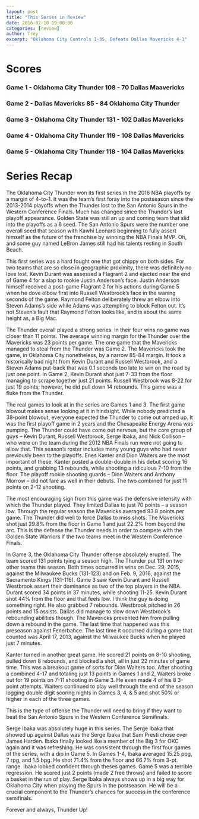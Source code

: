 ```yaml
---
layout: post
title: "This Series in Review"
date: 2016-02-10 19:00:00 
categories: [review]
author: Trey
excerpt: "Oklahoma City Controls I-35, Defeats Dallas Mavericks 4-1"
---
```


# Scores

### Game 1 - Oklahoma City Thunder 108 - 70 Dallas Maavericks

### Game 2 - Dallas Mavericks 85 - 84 Oklahoma City Thunder

### Game 3 - Oklahoma City Thunder 131 - 102 Dallas Mavericks

### Game 4 - Oklahoma City Thunder 119 - 108 Dallas Mavericks

### Game 5 - Oklahoma City Thunder 118 - 104 Dallas Mavericks

# Series Recap

The Oklahoma City Thunder won its first series in the 2016 NBA playoffs by a margin of 4-to-1. It was the team’s first foray into the postseason since the 2013-2014 playoffs when the Thunder lost to the San Antonio Spurs in the Western Conference Finals. Much has changed since the Thunder’s last playoff appearance. Golden State was still an up and coming team that slid into the playoffs as a 6 seed. The San Antonio Spurs were the number one overall seed that season with Kawhi Leonard beginning to fully assert himself as the future of the franchise by winning the NBA Finals MVP. Oh, and some guy named LeBron James still had his talents resting in South Beach. 
	
This first series was a hard fought one that got chippy on both sides. For two teams that are so close in geographic proximity, there was definitely no love lost. Kevin Durant was assessed a Flagrant 2 and ejected near the end of Game 4 for a slap to rookie Justin Anderson’s face. Justin Anderson himself received a post-game Flagrant 2 for his actions during Game 5 when he dove elbow first into Russell Westbrook’s face in the waning seconds of the game. Raymond Felton deliberately threw an elbow into Steven Adams’s side while Adams was attempting to block Felton out. It’s not Steven’s fault that Raymond Felton looks like, and is about the same height as, a Big Mac. 
	
The Thunder overall played a strong series. In their four wins no game was closer than 11 points. The average winning margin for the Thunder over the Mavericks was 23 points per game. The one game that the Mavericks managed to steal from the Thunder was Game 2. The Mavericks took the game, in Oklahoma City nonetheless, by a narrow 85-84 margin. It took a historically bad night from Kevin Durant and Russell Westbrook, and a Steven Adams put-back that was 0.1 seconds too late to win on the road by just one point. In Game 2, Kevin Durant shot just 7-33 from the floor managing to scrape together just 21 points. Russell Westbrook was 8-22 for just 19 points; however, he did pull down 14 rebounds. This game was a fluke from the Thunder. 
	
The real games to look at in the series are Games 1 and 3. The first game blowout makes sense looking at it in hindsight. While nobody predicted a 38-point blowout, everyone expected the Thunder to come out amped up. It was the first playoff game in 2 years and the Chesapeake Energy Arena was pumping. The Thunder could have come out nervous, but the core group of guys – Kevin Durant, Russell Westbrook, Serge Ibaka, and Nick Collison – who were on the team during the 2012 NBA Finals run were not going to allow that. This season’s roster includes many young guys who had never previously been to the playoffs. Enes Kanter and Dion Waiters are the most important of these. Kanter posted a double-double in his debut scoring 16 points, and grabbing 13 rebounds, while shooting a ridiculous 7-10 from the floor. The playoff rookie shooting guards – Dion Waiters and Anthony Morrow – did not fare as well in their debuts. The two combined for just 11 points on 2-12 shooting. 

The most encouraging sign from this game was the defensive intensity with which the Thunder played. They limited Dallas to just 70 points – a season low. Through the regular season the Mavericks averaged 93.8 points per game. The Thunder did well to force Dallas to miss shots. The Mavericks shot just 29.8% from the floor in Game 1 and just 22.2% from beyond the arc. This is the defense the Thunder needs in order to compete with the Golden State Warriors if the two teams meet in the Western Conference Finals.

In Game 3, the Oklahoma City Thunder offense absolutely erupted. The team scored 131 points tying a season high. The Thunder put 131 on two other teams this season. Both times occurred in wins on Dec. 29, 2015, against the Milwaukee Bucks (131-123) and on Feb. 9, 2016, against the Sacramento Kings (131-116). Game 3 saw Kevin Durant and Russell Westbrook assert their dominance as two of the top players in the NBA. Durant scored 34 points in 37 minutes, while shooting 11-25. Kevin Durant shot 44% from the floor and that feels low. I think the guy is doing something right. He also grabbed 7 rebounds. Westbrook pitched in 26 points and 15 assists. Dallas did manage to slow down Westbrook’s rebounding abilities though. The Mavericks prevented him from pulling down a rebound in the game. The last time that happened was this preseason against Fenerbahce. The last time it occurred during a game that counted was April 17, 2013, against the Milwaukee Bucks when he played just 7 minutes. 

Kanter turned in another great game. He scored 21 points on 8-10 shooting, pulled down 8 rebounds, and blocked a shot, all in just 22 minutes of game time. This was a breakout game of sorts for Dion Waiters too. After shooting a combined 4-17 and totaling just 13 points in Games 1 and 2, Waiters broke out for 19 points on 7-11 shooting in Game 3. He even made 4 of his 8 3-point attempts. Waiters continued to play well through the end of the season logging double digit scoring nights in Games 3, 4, & 5 and shot 50% or higher in each of the three games.

This is the type of offense the Thunder will need to bring if they want to beat the San Antonio Spurs in the Western Conference Semifinals.

Serge Ibaka was absolutely huge in this series. The Serge Ibaka that showed up against Dallas was the Serge Ibaka that Sam Presti chose over James Harden. Ibaka finally looked like a member of the Big 3 for OKC again and it was refreshing. He was consistent through the first four games of the series, with a dip in Game 5. In Games 1-4, Ibaka averaged 15.25 ppg, 7 rpg, and 1.5 bpg. He shot 71.4% from the floor and 66.7% from 3-pt. range. Ibaka looked confident through theses games. Game 5 was a terrible regression. He scored just 2 points (made 2 free throws) and failed to score a basket in the run of play. Serge Ibaka always shows up in a big way for Oklahoma City when playing the Spurs in the postseason. He will be a crucial component to the Thunder’s chances for success in the conference semifinals. 

Forever and always, Thunder Up!
